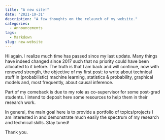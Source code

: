 ```yaml
---
title: "A new site!"
date: '2021-10-31'
description: "A few thoughts on the relaunch of my website."
categories:
  - Announcements
tags:
  - Markdown
slug: new-website
---
```


Hi again. I realize much time has passed since my last update. Many things have indeed changed since 2017 such that no priority could have been allocated to it before. The truth is that I am back and will continue, now with renewed strength, the objective of my first post: to write about technical stuff in (probabilistic) machine learning, statistics & probability, graphical models and, most frequently, about causal inference.

Part of my comeback is due to my role as co-supervisor for some post-grad students. I intend to deposit here some resources to help them in their research work.

In general, the main goal here is to provide a portfolio of topics/projects I am interested in and demonstrate much easily the spectrum of my research and technical skills. Stay tuned!

Thank you.

